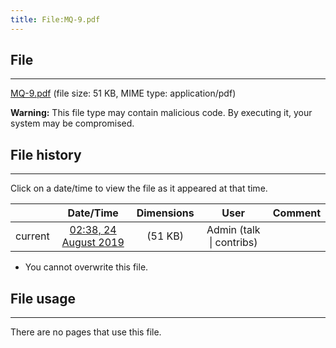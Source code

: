 ```yaml
---
title: File:MQ-9.pdf
---
```


## File
--------

[MQ-9.pdf](https://wiki.elecrow.com/images/f/f2/MQ-9.pdf) (file size: 51 KB, MIME type: application/pdf)

**Warning:** This file type may contain malicious code. By executing it, your system may be compromised.

## File history
--------

Click on a date/time to view the file as it appeared at that time.

|         |                          Date/Time                           | Dimensions  |                             User                             | Comment |
| :-----: | :----------------------------------------------------------: | :---------: | :----------------------------------------------------------: | :-----: |
| current | [02:38, 24 August 2019](https://wiki.elecrow.com/images/f/f2/MQ-9.pdf) | (51 KB) | Admin (talk \| contribs) |         |

- You cannot overwrite this file.

## File usage
--------

There are no pages that use this file.